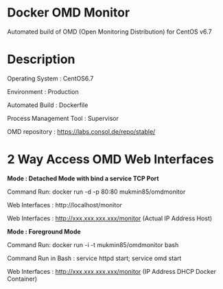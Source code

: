 # Docker OMD Monitor
Automated build of OMD (Open Monitoring Distribution) for CentOS v6.7

# Description

Operating System : CentOS6.7

Environment : Production

Automated Build : Dockerfile

Process Management Tool : Supervisor

OMD repository : https://labs.consol.de/repo/stable/

# 2 Way Access OMD Web Interfaces

**Mode : Detached Mode with bind a service TCP Port**

Command Run: docker run -d -p 80:80 mukmin85/omdmonitor

Web Interfaces : http://localhost/monitor

Web Interfaces : http://xxx.xxx.xxx.xxx/monitor (Actual IP Address Host)


**Mode : Foreground Mode**

Command Run: docker run -i -t mukmin85/omdmonitor bash

Command Run in Bash : service httpd start; service omd start

Web Interfaces : http://xxx.xxx.xxx.xxx/monitor (IP Address DHCP Docker Container)
